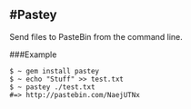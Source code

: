 #Pastey
-------

Send files to PasteBin from the command line.

###Example
```
$ ~ gem install pastey
$ ~ echo "Stuff" >> test.txt
$ ~ pastey ./test.txt
#=> http://pastebin.com/NaejUTNx
```